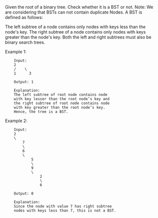 Given the root of a binary tree. Check whether it is a BST or not.
Note: We are considering that BSTs can not contain duplicate Nodes.
A BST is defined as follows:

The left subtree of a node contains only nodes with keys less than the node's key.
The right subtree of a node contains only nodes with keys greater than the node's key.
Both the left and right subtrees must also be binary search trees.
 

Example 1:

        Input:
        2
        /    \
        1      3

        Output: 1 
        
        Explanation: 
        The left subtree of root node contains node 
        with key lesser than the root node’s key and 
        the right subtree of root node contains node 
        with key greater than the root node’s key.
        Hence, the tree is a BST.

Example 2:

        Input:
        2
        \
            7
            \
            6
            \
                5
                \
                9
                \
                    2
                    \
                    6

        Output: 0 

        Explanation: 
        Since the node with value 7 has right subtree 
        nodes with keys less than 7, this is not a BST.